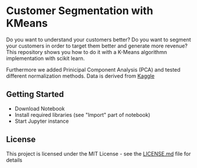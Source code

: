 # Customer Segmentation with KMeans

Do you want to understand your customers better? Do you want to segment your customers in order to target them better and generate more revenue? This repository shows you how to do it with a K-Means algorithmn implementation with scikit learn.

Furthermore we added Prinicipal Component Analysis (PCA) and tested different normalization methods. Data is derived from [Kaggle](https://www.kaggle.com/shwetabh123/mall-customers)

## Getting Started

- Download Notebook
- Install required libraries (see "Import" part of notebook)
- Start Jupyter instance

## License

This project is licensed under the MIT License - see the [LICENSE.md](LICENSE.md) file for details
